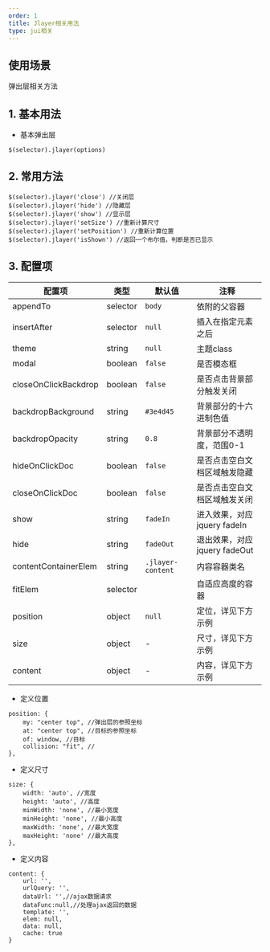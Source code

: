 ```yaml
---
order: 1
title: Jlayer相关用法
type: jui相关
---
```


## 使用场景
弹出层相关方法



## 1. 基本用法

- 基本弹出层

```
$(selector).jlayer(options)
```



## 2. 常用方法

```
$(selector).jlayer('close') //关闭层
$(selector).jlayer('hide') //隐藏层
$(selector).jlayer('show') //显示层
$(selector).jlayer('setSize') //重新计算尺寸
$(selector).jlayer('setPosition') //重新计算位置
$(selector).jlayer('isShown') //返回一个布尔值，判断是否已显示
```




## 3. 配置项

配置项|类型|默认值|注释
-|-|-|-
appendTo|selector|`body`|依附的父容器
insertAfter|selector|`null`|插入在指定元素之后
theme|string|`null`|主题class
modal|boolean|`false`|是否模态框
closeOnClickBackdrop|boolean|`false`|是否点击背景部分触发关闭
backdropBackground|string|`#3e4d45`|背景部分的十六进制色值
backdropOpacity|string|`0.8`|背景部分不透明度，范围0-1
hideOnClickDoc|boolean|`false`|是否点击空白文档区域触发隐藏
closeOnClickDoc|boolean|`false`|是否点击空白文档区域触发关闭
show|string|`fadeIn`|进入效果，对应jquery fadeIn
hide|string|`fadeOut`|退出效果，对应jquery fadeOut
contentContainerElem|string|`.jlayer-content`|内容容器类名
fitElem|selector||自适应高度的容器
position|object|`null`|定位，详见下方示例
size|object|-|尺寸，详见下方示例
content|object|-|内容，详见下方示例

- 定义位置

```
position: {
    my: "center top", //弹出层的参照坐标
    at: "center top", //目标的参照坐标
    of: window, //目标
    collision: "fit", //
},
```


- 定义尺寸

```
size: {
    width: 'auto', //宽度
    height: 'auto', //高度
    minWidth: 'none', //最小宽度
    minHeight: 'none', //最小高度
    maxWidth: 'none', //最大宽度
    maxHeight: 'none' //最大高度
},
```


- 定义内容

```
content: {
    url: '',
    urlQuery: '',
    dataUrl: '',//ajax数据请求
    dataFunc:null,//处理ajax返回的数据
    template: '',
    elem: null,
    data: null,
    cache: true
}
```




